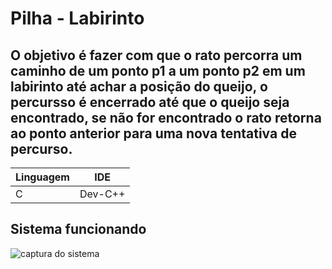 # Pilha - Labirinto 
## O objetivo é fazer com que o rato  percorra um caminho  de um ponto p1 a um ponto p2 em um labirinto até achar a posição do queijo, o percursso é encerrado até que o queijo seja encontrado, se não for encontrado o rato retorna ao ponto anterior para uma  nova tentativa de percurso.
Linguagem|IDE
---|---
C|Dev-C++
## Sistema funcionando
![captura do sistema](./imgLabirinto.png)
